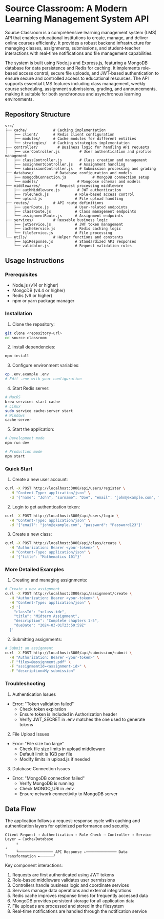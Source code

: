 # Source Classroom: A Modern Learning Management System API

Source Classroom is a comprehensive learning management system (LMS) API that enables educational institutions to create, manage, and deliver online courses efficiently. It provides a robust backend infrastructure for managing classes, assignments, submissions, and student-teacher interactions with real-time notifications and file management capabilities.

The system is built using Node.js and Express.js, featuring a MongoDB database for data persistence and Redis for caching. It implements role-based access control, secure file uploads, and JWT-based authentication to ensure secure and controlled access to educational resources. The API supports essential LMS features including class management, weekly course scheduling, assignment submissions, grading, and announcements, making it suitable for both synchronous and asynchronous learning environments.

## Repository Structure
```
src/
├── cache/            # Caching implementation
│   ├── client/       # Redis client configuration
│   ├── modules/      # Cache modules for different entities
│   └── strategies/   # Caching strategies implementation
├── controller/         # Business logic for handling API requests
│   ├── userController.js         # User authentication and profile management
│   ├── classController.js        # Class creation and management
│   ├── assignmentController.js   # Assignment handling
│   └── submissionController.js   # Submission processing and grading
├── database/          # Database configuration and models
│   ├── mongodbConnection.js            # MongoDB connection setup
│   └── models/                  # Mongoose schemas and models
├── middlewares/       # Request processing middleware
│   ├── authMiddleware.js        # JWT authentication
│   ├── roleCheck.js            # Role-based access control
│   └── upload.js               # File upload handling
├── routes/           # API route definitions
│   ├── userRoute.js            # User-related endpoints
│   ├── classRoute.js           # Class management endpoints
│   └── assignmentRoute.js      # Assignment endpoints
├── services/         # Reusable business logic
│   ├── jwtService.js           # JWT token management
│   ├── cacheService.js         # Redis caching logic
│   └── fileService.js          # File processing
└── utils/            # Helper functions and constants
    ├── apiResponse.js          # Standardized API responses
    └── validator.js            # Request validation rules
```

## Usage Instructions
### Prerequisites
- Node.js (v14 or higher)
- MongoDB (v4.4 or higher)
- Redis (v6 or higher)
- npm or yarn package manager

### Installation
1. Clone the repository:
```bash
git clone <repository-url>
cd source-classroom
```

2. Install dependencies:
```bash
npm install
```

3. Configure environment variables:
```bash
cp .env.example .env
# Edit .env with your configuration
```

4. Start Redis server:
```bash
# MacOS
brew services start cache
# Linux
sudo service cache-server start
# Windows
cache-server
```

5. Start the application:
```bash
# Development mode
npm run dev

# Production mode
npm start
```

### Quick Start
1. Create a new user account:
```bash
curl -X POST http://localhost:3000/api/users/register \
  -H "Content-Type: application/json" \
  -d '{"name": "John", "surname": "Doe", "email": "john@example.com", "password": "Password123", "role": "teacher"}'
```

2. Login to get authentication token:
```bash
curl -X POST http://localhost:3000/api/users/login \
  -H "Content-Type: application/json" \
  -d '{"email": "john@example.com", "password": "Password123"}'
```

3. Create a new class:
```bash
curl -X POST http://localhost:3000/api/class/create \
  -H "Authorization: Bearer <your-token>" \
  -H "Content-Type: application/json" \
  -d '{"title": "Mathematics 101"}'
```

### More Detailed Examples
1. Creating and managing assignments:
```bash
# Create a new assignment
curl -X POST http://localhost:3000/api/assignment/create \
  -H "Authorization: Bearer <your-token>" \
  -H "Content-Type: application/json" \
  -d '{
    "classId": "<class-id>",
    "title": "Midterm Assignment",
    "description": "Complete chapters 1-5",
    "dueDate": "2024-03-01T23:59:59Z"
  }'
```

2. Submitting assignments:
```bash
# Submit an assignment
curl -X POST http://localhost:3000/api/submission/submit \
  -H "Authorization: Bearer <your-token>" \
  -F "files=@assignment.pdf" \
  -F "assignmentId=<assignment-id>" \
  -F "description=My submission"
```

### Troubleshooting
1. Authentication Issues
- Error: "Token validation failed"
  - Check token expiration
  - Ensure token is included in Authorization header
  - Verify JWT_SECRET in .env matches the one used to generate tokens

2. File Upload Issues
- Error: "File size too large"
  - Check file size limits in upload middleware
  - Default limit is 1GB per file
  - Modify limits in upload.js if needed

3. Database Connection Issues
- Error: "MongoDB connection failed"
  - Verify MongoDB is running
  - Check MONGO_URI in .env
  - Ensure network connectivity to MongoDB server

## Data Flow
The application follows a request-response cycle with caching and authentication layers for optimized performance and security.

```ascii
Client Request → Authentication → Role Check → Controller → Service Layer → Cache/Database
     ↑                                                                          ↓
     └──────────────── API Response ←────────────── Data Transformation ←──────┘
```

Key component interactions:
1. Requests are first authenticated using JWT tokens
2. Role-based middleware validates user permissions
3. Controllers handle business logic and coordinate services
4. Services manage data operations and external integrations
5. Redis cache improves response times for frequently accessed data
6. MongoDB provides persistent storage for all application data
7. File uploads are processed and stored in the filesystem
8. Real-time notifications are handled through the notification service
